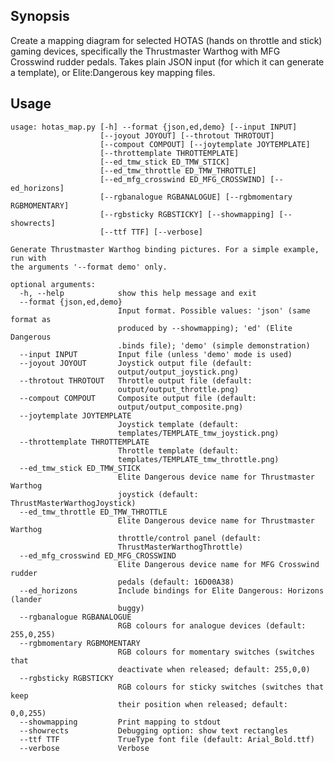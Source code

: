 ## Synopsis

Create a mapping diagram for selected HOTAS (hands on throttle and stick)
gaming devices, specifically the Thrustmaster Warthog with MFG Crosswind
rudder pedals. Takes plain JSON input (for which it can generate a template),
or Elite:Dangerous key mapping files.

## Usage

    usage: hotas_map.py [-h] --format {json,ed,demo} [--input INPUT]
                        [--joyout JOYOUT] [--throtout THROTOUT]
                        [--compout COMPOUT] [--joytemplate JOYTEMPLATE]
                        [--throttemplate THROTTEMPLATE]
                        [--ed_tmw_stick ED_TMW_STICK]
                        [--ed_tmw_throttle ED_TMW_THROTTLE]
                        [--ed_mfg_crosswind ED_MFG_CROSSWIND] [--ed_horizons]
                        [--rgbanalogue RGBANALOGUE] [--rgbmomentary RGBMOMENTARY]
                        [--rgbsticky RGBSTICKY] [--showmapping] [--showrects]
                        [--ttf TTF] [--verbose]

    Generate Thrustmaster Warthog binding pictures. For a simple example, run with
    the arguments '--format demo' only.

    optional arguments:
      -h, --help            show this help message and exit
      --format {json,ed,demo}
                            Input format. Possible values: 'json' (same format as
                            produced by --showmapping); 'ed' (Elite Dangerous
                            .binds file); 'demo' (simple demonstration)
      --input INPUT         Input file (unless 'demo' mode is used)
      --joyout JOYOUT       Joystick output file (default:
                            output/output_joystick.png)
      --throtout THROTOUT   Throttle output file (default:
                            output/output_throttle.png)
      --compout COMPOUT     Composite output file (default:
                            output/output_composite.png)
      --joytemplate JOYTEMPLATE
                            Joystick template (default:
                            templates/TEMPLATE_tmw_joystick.png)
      --throttemplate THROTTEMPLATE
                            Throttle template (default:
                            templates/TEMPLATE_tmw_throttle.png)
      --ed_tmw_stick ED_TMW_STICK
                            Elite Dangerous device name for Thrustmaster Warthog
                            joystick (default: ThrustMasterWarthogJoystick)
      --ed_tmw_throttle ED_TMW_THROTTLE
                            Elite Dangerous device name for Thrustmaster Warthog
                            throttle/control panel (default:
                            ThrustMasterWarthogThrottle)
      --ed_mfg_crosswind ED_MFG_CROSSWIND
                            Elite Dangerous device name for MFG Crosswind rudder
                            pedals (default: 16D00A38)
      --ed_horizons         Include bindings for Elite Dangerous: Horizons (lander
                            buggy)
      --rgbanalogue RGBANALOGUE
                            RGB colours for analogue devices (default: 255,0,255)
      --rgbmomentary RGBMOMENTARY
                            RGB colours for momentary switches (switches that
                            deactivate when released; default: 255,0,0)
      --rgbsticky RGBSTICKY
                            RGB colours for sticky switches (switches that keep
                            their position when released; default: 0,0,255)
      --showmapping         Print mapping to stdout
      --showrects           Debugging option: show text rectangles
      --ttf TTF             TrueType font file (default: Arial_Bold.ttf)
      --verbose             Verbose
